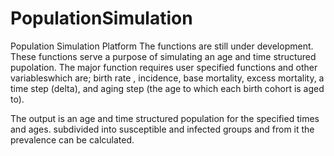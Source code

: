 # PopulationSimulation


Population Simulation Platform
The functions are still under development. These functions serve a purpose of simulating an age and time structured pupolation. The major function requires user specified functions and other variableswhich are; birth rate , incidence, base mortality, excess mortality, a time step (delta), and aging step (the age to which each birth cohort is aged to). 

The output is an age and time structured population for the specified times and ages. subdivided into susceptible and infected groups and from it the prevalence can be calculated. 
